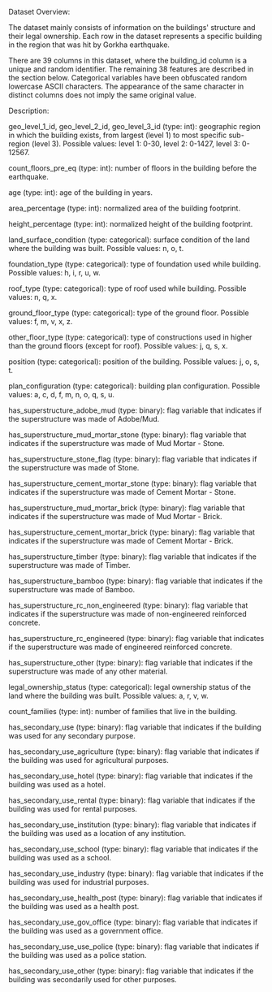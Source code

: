 Dataset Overview:

The dataset mainly consists of information on the buildings' structure and their legal ownership. Each row in the dataset represents a specific building in the region that was hit by Gorkha earthquake.

There are 39 columns in this dataset, where the building_id column is a unique and random identifier. The remaining 38 features are described in the section below. Categorical variables have been obfuscated random lowercase ASCII characters. The appearance of the same character in distinct columns does not imply the same original value.

Description:

geo_level_1_id, geo_level_2_id, geo_level_3_id (type: int): geographic region in which the building exists, from largest (level 1) to most specific sub-region (level 3). Possible values: level 1: 0-30, level 2: 0-1427, level 3: 0-12567.

count_floors_pre_eq (type: int): number of floors in the building before the earthquake.

age (type: int): age of the building in years.

area_percentage (type: int): normalized area of the building footprint.

height_percentage (type: int): normalized height of the building footprint.

land_surface_condition (type: categorical): surface condition of the land where the building was built. Possible values: n, o, t.

foundation_type (type: categorical): type of foundation used while building. Possible values: h, i, r, u, w.

roof_type (type: categorical): type of roof used while building. Possible values: n, q, x.

ground_floor_type (type: categorical): type of the ground floor. Possible values: f, m, v, x, z.

other_floor_type (type: categorical): type of constructions used in higher than the ground floors (except for roof). Possible values: j, q, s, x.

position (type: categorical): position of the building. Possible values: j, o, s, t.

plan_configuration (type: categorical): building plan configuration. Possible values: a, c, d, f, m, n, o, q, s, u.

has_superstructure_adobe_mud (type: binary): flag variable that indicates if the superstructure was made of Adobe/Mud.

has_superstructure_mud_mortar_stone (type: binary): flag variable that indicates if the superstructure was made of Mud Mortar - Stone.

has_superstructure_stone_flag (type: binary): flag variable that indicates if the superstructure was made of Stone.

has_superstructure_cement_mortar_stone (type: binary): flag variable that indicates if the superstructure was made of Cement Mortar - Stone.

has_superstructure_mud_mortar_brick (type: binary): flag variable that indicates if the superstructure was made of Mud Mortar - Brick.

has_superstructure_cement_mortar_brick (type: binary): flag variable that indicates if the superstructure was made of Cement Mortar - Brick.

has_superstructure_timber (type: binary): flag variable that indicates if the superstructure was made of Timber.

has_superstructure_bamboo (type: binary): flag variable that indicates if the superstructure was made of Bamboo.

has_superstructure_rc_non_engineered (type: binary): flag variable that indicates if the superstructure was made of non-engineered reinforced concrete.

has_superstructure_rc_engineered (type: binary): flag variable that indicates if the superstructure was made of engineered reinforced concrete.

has_superstructure_other (type: binary): flag variable that indicates if the superstructure was made of any other material.

legal_ownership_status (type: categorical): legal ownership status of the land where the building was built. Possible values: a, r, v, w.

count_families (type: int): number of families that live in the building.

has_secondary_use (type: binary): flag variable that indicates if the building was used for any secondary purpose.

has_secondary_use_agriculture (type: binary): flag variable that indicates if the building was used for agricultural purposes.

has_secondary_use_hotel (type: binary): flag variable that indicates if the building was used as a hotel.

has_secondary_use_rental (type: binary): flag variable that indicates if the building was used for rental purposes.

has_secondary_use_institution (type: binary): flag variable that indicates if the building was used as a location of any institution.

has_secondary_use_school (type: binary): flag variable that indicates if the building was used as a school.

has_secondary_use_industry (type: binary): flag variable that indicates if the building was used for industrial purposes.

has_secondary_use_health_post (type: binary): flag variable that indicates if the building was used as a health post.

has_secondary_use_gov_office (type: binary): flag variable that indicates if the building was used as a government office.

has_secondary_use_use_police (type: binary): flag variable that indicates if the building was used as a police station.

has_secondary_use_other (type: binary): flag variable that indicates if the building was secondarily used for other purposes.

